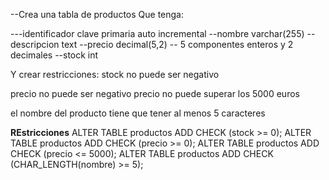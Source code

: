 --Crea una tabla de productos
Que tenga:

---identificador clave primaria auto incremental
--nombre varchar(255)
--descripcion text
--precio decimal(5,2) -- 5 componentes enteros y 2 decimales
--stock int

Y crear restricciones:
stock no puede ser negativo

precio no puede ser negativo
precio no puede superar los 5000 euros

el nombre del producto tiene que tener al menos 5 caracteres

**REstricciones**
ALTER TABLE productos ADD CHECK (stock >= 0);
ALTER TABLE productos ADD CHECK (precio >= 0);
ALTER TABLE productos ADD CHECK (precio <= 5000);
ALTER TABLE productos ADD CHECK (CHAR_LENGTH(nombre) >= 5);
